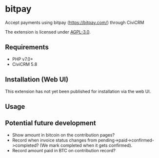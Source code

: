 # bitpay

Accept payments using bitpay (https://bitpay.com/) through CiviCRM

The extension is licensed under [AGPL-3.0](LICENSE.txt).

## Requirements

* PHP v7.0+
* CiviCRM 5.8

## Installation (Web UI)

This extension has not yet been published for installation via the web UI.

## Usage


## Potential future development
* Show amount in bitcoin on the contribution pages?
* Record when invoice status changes from pending->paid->confirmed->completed? (We mark completed when it gets confirmed).
* Record amount paid in BTC on contribution record?
